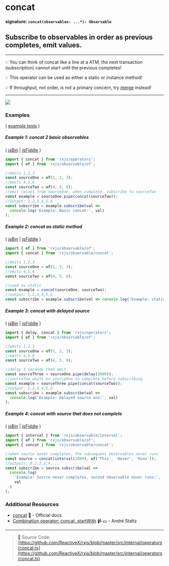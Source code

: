# concat

#### signature: `concat(observables: ...*): Observable`

## Subscribe to observables in order as previous completes, emit values.

---

:bulb: You can think of concat like a line at a ATM, the next transaction
(subscription) cannot start until the previous completes!

:bulb: This operator can be used as either a static or instance method!

:bulb: If throughput, not order, is not a primary concern, try [merge](merge.md)
instead!

---

<div class="ua-ad"><a href="https://ultimateangular.com/?ref=76683_kee7y7vk"><img src="https://ultimateangular.com/assets/img/banners/ua-leader.svg"></a></div>

### Examples

(
[example tests](https://github.com/btroncone/learn-rxjs/blob/master/operators/specs/combination/concat-spec.ts)
)

##### Example 1: concat 2 basic observables

( [jsBin](http://jsbin.com/gegubutele/1/edit?js,console) |
[jsFiddle](https://jsfiddle.net/btroncone/rxwnr3hh/) )

```js
import { concat } from 'rxjs/operators';
import { of } from 'rxjs/observable/of';

//emits 1,2,3
const sourceOne = of(1, 2, 3);
//emits 4,5,6
const sourceTwo = of(4, 5, 6);
//emit values from sourceOne, when complete, subscribe to sourceTwo
const example = sourceOne.pipe(concat(sourceTwo));
//output: 1,2,3,4,5,6
const subscribe = example.subscribe(val =>
  console.log('Example: Basic concat:', val)
);
```

##### Example 2: concat as static method

( [jsBin](http://jsbin.com/xihagewune/1/edit?js,console) |
[jsFiddle](https://jsfiddle.net/btroncone/5qdtvhu8/) )

```js
import { of } from 'rxjs/observable/of';
import { concat } from 'rxjs/observable/concat';

//emits 1,2,3
const sourceOne = of(1, 2, 3);
//emits 4,5,6
const sourceTwo = of(4, 5, 6);

//used as static
const example = concat(sourceOne, sourceTwo);
//output: 1,2,3,4,5,6
const subscribe = example.subscribe(val => console.log('Example: static', val));
```

##### Example 3: concat with delayed source

( [jsBin](http://jsbin.com/nezonosubi/1/edit?js,console) |
[jsFiddle](https://jsfiddle.net/btroncone/L2s49msx/) )

```js
import { delay, concat } from 'rxjs/operators';
import { of } from 'rxjs/observable/of';

//emits 1,2,3
const sourceOne = of(1, 2, 3);
//emits 4,5,6
const sourceTwo = of(4, 5, 6);

//delay 3 seconds then emit
const sourceThree = sourceOne.pipe(delay(3000));
//sourceTwo waits on sourceOne to complete before subscribing
const example = sourceThree.pipe(concat(sourceTwo));
//output: 1,2,3,4,5,6
const subscribe = example.subscribe(val =>
  console.log('Example: Delayed source one:', val)
);
```

##### Example 4: concat with source that does not complete

( [jsBin](http://jsbin.com/vixajoxaze/1/edit?js,console) |
[jsFiddle](https://jsfiddle.net/btroncone/4bhtb81u/) )

```js
import { interval } from 'rxjs/observable/interval';
import { of } from 'rxjs/observable/of';
import { concat } from 'rxjs/observable/concat';

//when source never completes, the subsequent observables never runs
const source = concat(interval(1000), of('This', 'Never', 'Runs'));
//outputs: 0,1,2,3,4....
const subscribe = source.subscribe(val =>
  console.log(
    'Example: Source never completes, second observable never runs:',
    val
  )
);
```

### Additional Resources

* [concat](http://reactivex.io/rxjs/class/es6/Observable.js~Observable.html#instance-method-concat)
  :newspaper: - Official docs
* [Combination operator: concat, startWith](https://egghead.io/lessons/rxjs-combination-operators-concat-startwith?course=rxjs-beyond-the-basics-operators-in-depth)
  :video_camera: :dollar: - André Staltz

---

> :file_folder: Source Code:
> [https://github.com/ReactiveX/rxjs/blob/master/src/internal/operators/concat.ts](https://github.com/ReactiveX/rxjs/blob/master/src/internal/operators/concat.ts)
